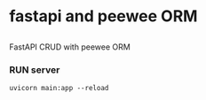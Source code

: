 # fastapi and peewee ORM

##
FastAPI CRUD with peewee ORM


### RUN server  

`uvicorn main:app --reload`